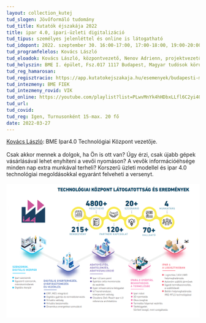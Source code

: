 ```yaml
---
layout: collection_kutej
tud_slogen: Jövőformáló tudomány
tud_title: Kutatók éjszakája 2022
title: ipar 4.0, ipari-üzleti digitalizáció
tud_tipus: személyes jelenléttel és online is látogatható
tud_idopont: 2022. szeptember 30. 16:00-17:00, 17:00-18:00, 19:00-20:00, 2022. október 1. video
tud_programfelelos: Kovács László
tud_eloadok: Kovács László, központvezető, Nenov Adrienn, projektvezető, demonstrátorok Szabó Bálint, Tkalcec Péter
tud_helyszin: BME I. épület, Fsz.017 1117 Budapest, Magyar tudósok körútja 2.
tud_reg_hamarosan:
tud_regisztracio: https://app.kutatokejszakaja.hu/esemenyek/budapesti-muszaki-es-gazdasagtudomanyi-egyetem/ipar-40-ipari-uzleti-digitalizacio
tud_intezmeny: BME FIEK
tud_intezmeny_rovid: VIK
tud_online: https://youtube.com/playlist?list=PLwvMnYk4hHDbxLLfl6C2yi4O5UcCYSbdv
tud_url:
tud_covid:
tud_reg: Igen, Turnusonként 15-max. 20 fő
date: 2022-03-27
---
```


<a href="https://www.linkedin.com/in/l%C3%A1szl%C3%B3-kov%C3%A1cs-059089b/" target="_blank">Kovács László</a>: 
BME Ipar4.0 Technológiai Központ vezetője.
<br><br>
Csak akkor mennek a dolgok, ha Ön is ott van? Úgy érzi, csak újabb gépek vásárlásával lehet enyhíteni a vevői nyomáson? A vevők információéhsége minden nap extra munkával terheli? Korszerű üzleti modellel és ipar 4.0 technológiai megoldásokkal egyaránt felveheti a versenyt.
<br><br>
<img src="images/ipar4TK_eredmenyek_v2.png" max-width="500" class="center">